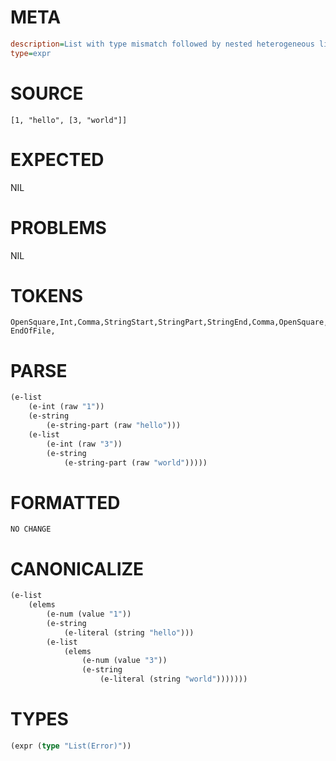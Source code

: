 # META
~~~ini
description=List with type mismatch followed by nested heterogeneous list
type=expr
~~~
# SOURCE
~~~roc
[1, "hello", [3, "world"]]
~~~
# EXPECTED
NIL
# PROBLEMS
NIL
# TOKENS
~~~zig
OpenSquare,Int,Comma,StringStart,StringPart,StringEnd,Comma,OpenSquare,Int,Comma,StringStart,StringPart,StringEnd,CloseSquare,CloseSquare,
EndOfFile,
~~~
# PARSE
~~~clojure
(e-list
	(e-int (raw "1"))
	(e-string
		(e-string-part (raw "hello")))
	(e-list
		(e-int (raw "3"))
		(e-string
			(e-string-part (raw "world")))))
~~~
# FORMATTED
~~~roc
NO CHANGE
~~~
# CANONICALIZE
~~~clojure
(e-list
	(elems
		(e-num (value "1"))
		(e-string
			(e-literal (string "hello")))
		(e-list
			(elems
				(e-num (value "3"))
				(e-string
					(e-literal (string "world")))))))
~~~
# TYPES
~~~clojure
(expr (type "List(Error)"))
~~~
